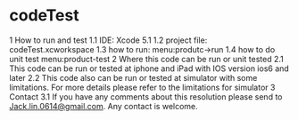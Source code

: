codeTest
========
1 How to run and test
1.1 IDE: Xcode 5.1 
1.2 project file: codeTest.xcworkspace
1.3 how to run: menu:produtc->run
1.4 how to do unit test menu:product-test
2 Where this code can be run or unit tested
2.1 This code can be run or tested at iphone and iPad with IOS version ios6 and later
2.2 This code also can be run or tested at simulator with some limitations. For more details please refer to the limitations for simulator 
3 Contact
3.1 If you have any comments about this resolution please send to Jack.lin.0614@gmail.com. Any contact is welcome.

